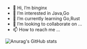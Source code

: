 - 👋 Hi, I’m binginx
- 👀 I’m interested in Java,Go
- 🌱 I’m currently learning Go,Rust
- 💞️ I’m looking to collaborate on ...
- 📫 How to reach me ...

![Anurag's GitHub stats](https://github-readme-stats.vercel.app/api?username=binginx&show_icons=true&theme=radical)

<!---
sdaulibin/sdaulibin is a ✨ special ✨ repository because its `README.md` (this file) appears on your GitHub profile.
You can click the Preview link to take a look at your changes.
--->
